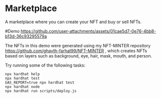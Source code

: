 # Marketplace
A marketplace where you can create your NFT and buy or sell NFTs.

#Demo
https://github.com/user-attachments/assets/01cae5d7-0e76-4bb8-b13d-36c93295579a

The NFTs in this demo were generated using my NFT-MINTER repository https://github.com/ghayth-farhat99/NFT-MINTER , which creates NFTs based on layers such as background, eye, hair, mask, mouth, and person.

Try running some of the following tasks:

```shell
npx hardhat help
npx hardhat test
GAS_REPORT=true npx hardhat test
npx hardhat node
npx hardhat run scripts/deploy.js
```
